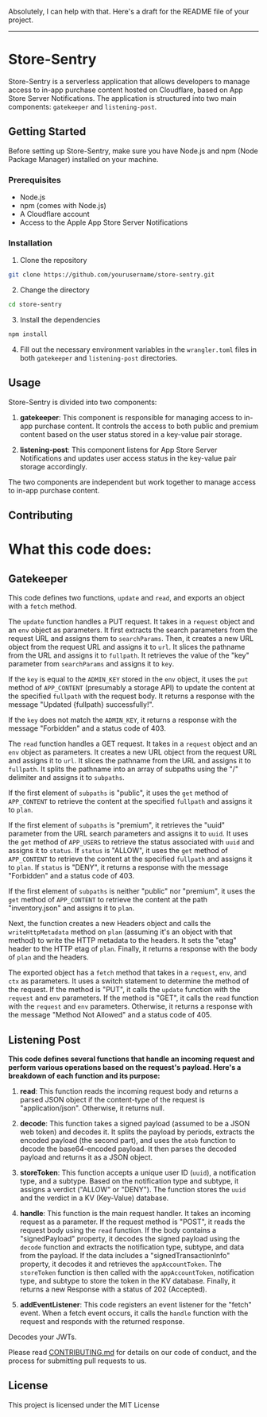 Absolutely, I can help with that. Here's a draft for the README file of your project.

---

# Store-Sentry

Store-Sentry is a serverless application that allows developers to manage access to in-app purchase content hosted on Cloudflare, based on App Store Server Notifications. The application is structured into two main components: `gatekeeper` and `listening-post`.

## Getting Started

Before setting up Store-Sentry, make sure you have Node.js and npm (Node Package Manager) installed on your machine.

### Prerequisites

- Node.js
- npm (comes with Node.js)
- A Cloudflare account
- Access to the Apple App Store Server Notifications

### Installation

1. Clone the repository
```bash
git clone https://github.com/yourusername/store-sentry.git
```
2. Change the directory
```bash
cd store-sentry
```
3. Install the dependencies
```bash
npm install
```
4. Fill out the necessary environment variables in the `wrangler.toml` files in both `gatekeeper` and `listening-post` directories.

## Usage

Store-Sentry is divided into two components:

1. **gatekeeper**: This component is responsible for managing access to in-app purchase content. It controls the access to both public and premium content based on the user status stored in a key-value pair storage.

2. **listening-post**: This component listens for App Store Server Notifications and updates user access status in the key-value pair storage accordingly.

The two components are independent but work together to manage access to in-app purchase content.

## Contributing

# What this code does:

## Gatekeeper
This code defines two functions, `update` and `read`, and exports an object with a `fetch` method. 

The `update` function handles a PUT request. It takes in a `request` object and an `env` object as parameters. It first extracts the search parameters from the request URL and assigns them to `searchParams`. Then, it creates a new URL object from the request URL and assigns it to `url`. It slices the pathname from the URL and assigns it to `fullpath`. It retrieves the value of the "key" parameter from `searchParams` and assigns it to `key`.

If the `key` is equal to the `ADMIN_KEY` stored in the `env` object, it uses the `put` method of `APP_CONTENT` (presumably a storage API) to update the content at the specified `fullpath` with the request body. It returns a response with the message "Updated {fullpath} successfully!".

If the `key` does not match the `ADMIN_KEY`, it returns a response with the message "Forbidden" and a status code of 403.

The `read` function handles a GET request. It takes in a `request` object and an `env` object as parameters. It creates a new URL object from the request URL and assigns it to `url`. It slices the pathname from the URL and assigns it to `fullpath`. It splits the pathname into an array of subpaths using the "/" delimiter and assigns it to `subpaths`. 

If the first element of `subpaths` is "public", it uses the `get` method of `APP_CONTENT` to retrieve the content at the specified `fullpath` and assigns it to `plan`.

If the first element of `subpaths` is "premium", it retrieves the "uuid" parameter from the URL search parameters and assigns it to `uuid`. It uses the `get` method of `APP_USERS` to retrieve the status associated with `uuid` and assigns it to `status`. If `status` is "ALLOW", it uses the `get` method of `APP_CONTENT` to retrieve the content at the specified `fullpath` and assigns it to `plan`. If `status` is "DENY", it returns a response with the message "Forbidden" and a status code of 403.

If the first element of `subpaths` is neither "public" nor "premium", it uses the `get` method of `APP_CONTENT` to retrieve the content at the path "inventory.json" and assigns it to `plan`.

Next, the function creates a new Headers object and calls the `writeHttpMetadata` method on `plan` (assuming it's an object with that method) to write the HTTP metadata to the headers. It sets the "etag" header to the HTTP etag of `plan`. Finally, it returns a response with the body of `plan` and the headers.

The exported object has a `fetch` method that takes in a `request`, `env`, and `ctx` as parameters. It uses a switch statement to determine the method of the request. If the method is "PUT", it calls the `update` function with the `request` and `env` parameters. If the method is "GET", it calls the `read` function with the `request` and `env` parameters. Otherwise, it returns a response with the message "Method Not Allowed" and a status code of 405.


## Listening Post

**This code defines several functions that handle an incoming request and perform various operations based on the request's payload. Here's a breakdown of each function and its purpose:**

1. **read**: This function reads the incoming request body and returns a parsed JSON object if the content-type of the request is "application/json". Otherwise, it returns null.

2. **decode**: This function takes a signed payload (assumed to be a JSON web token) and decodes it. It splits the payload by periods, extracts the encoded payload (the second part), and uses the `atob` function to decode the base64-encoded payload. It then parses the decoded payload and returns it as a JSON object.

3. **storeToken**: This function accepts a unique user ID (`uuid`), a notification type, and a subtype. Based on the notification type and subtype, it assigns a verdict ("ALLOW" or "DENY"). The function stores the `uuid` and the verdict in a KV (Key-Value) database.

4. **handle**: This function is the main request handler. It takes an incoming request as a parameter. If the request method is "POST", it reads the request body using the `read` function. If the body contains a "signedPayload" property, it decodes the signed payload using the `decode` function and extracts the notification type, subtype, and data from the payload. If the data includes a "signedTransactionInfo" property, it decodes it and retrieves the `appAccountToken`. The `storeToken` function is then called with the `appAccountToken`, notification type, and subtype to store the token in the KV database. Finally, it returns a new Response with a status of 202 (Accepted).

5. **addEventListener**: This code registers an event listener for the "fetch" event. When a fetch event occurs, it calls the `handle` function with the request and responds with the returned response.

Decodes your JWTs.




Please read [CONTRIBUTING.md](https://github.com/yourusername/store-sentry/blob/main/CONTRIBUTING.md) for details on our code of conduct, and the process for submitting pull requests to us.

## License

This project is licensed under the MIT License
